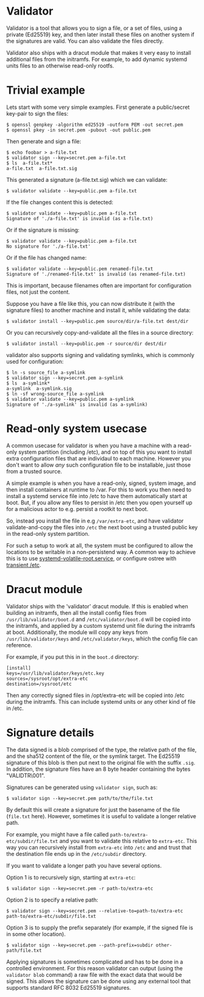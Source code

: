 # Validator

Validator is a tool that allows you to sign a file, or a set of files,
using a private (Ed25519) key, and then later install these files on
another system if the signatures are valid. You can also validate the
files directly.

Validator also ships with a dracut module that makes it very easy
to install additional files from the initramfs. For example, to add
dynamic systemd units files to an otherwise read-only rootfs.

# Trivial example

Lets start with some very simple examples. First generate a
public/secret key-pair to sign the files:

```
$ openssl genpkey -algorithm ed25519 -outform PEM -out secret.pem
$ openssl pkey -in secret.pem -pubout -out public.pem
```

Then generate and sign a file:

```
$ echo foobar > a-file.txt
$ validator sign --key=secret.pem a-file.txt
$ ls  a-file.txt*
a-file.txt  a-file.txt.sig
```

This generated a signature (a-file.txt.sig) which we can validate:

```
$ validator validate --key=public.pem a-file.txt
```

If the file changes content this is detected:

```
$ validator validate --key=public.pem a-file.txt
Signature of './a-file.txt' is invalid (as a-file.txt)
```

Or if the signature is missing:

```
$ validator validate --key=public.pem a-file.txt
No signature for './a-file.txt'
```

Or if the file has changed name:

```
$ validator validate --key=public.pem renamed-file.txt
Signature of './renamed-file.txt' is invalid (as renamed-file.txt)
```

This is important, because filenames often are important for
configuration files, not just the content.

Suppose you have a file like this, you can now distribute it (with the
signature files) to another machine and install it, while validating
the data:

```
$ validator install --key=public.pem source/dir/a-file.txt dest/dir
```

Or you can recursively copy-and-validate all the files in a source
directory:

```
$ validator install --key=public.pem -r source/dir dest/dir
```

validator also supports signing and validating symlinks, which is
commonly used for configuration:

```
$ ln -s source_file a-symlink
$ validator sign --key=secret.pem a-symlink
$ ls  a-symlink*
a-symlink  a-symlink.sig
$ ln -sf wrong-source_file a-symlink
$ validator validate --key=public.pem a-symlink
Signature of './a-symlink' is invalid (as a-symlink)
```

# Read-only system usecase

A common usecase for validator is when you have a machine with a
read-only system partition (including /etc), and on top of this you
want to install extra configuration files that are individaul to each
machine. However you don't want to allow *any* such configuration file
to be installable, just those from a trusted source.

A simple example is when you have a read-only, signed, system image,
and then install containers at runtime to /var. For this to work you
then need to install a systemd service file into /etc to have them
automatically start at boot. But, if you allow any files to persist in
/etc then you open yourself up for a malicious actor to e.g. persist a
rootkit to next boot.

So, instead you install the file in e.g `/var/extra-etc`, and have
validator validate-and-copy the files into `/etc` the next boot using
a trusted public key in the read-only system partition.

For such a setup to work at all, the system must be configured to
allow the locations to be writable in a non-persistend way. A common
way to achieve this is to use
[systemd-volatile-root.service](https://www.freedesktop.org/software/systemd/man/latest/systemd-volatile-root.service.html),
or configure ostree with [transient /etc](https://ostreedev.github.io/ostree/man/ostree-prepare-root.html).

# Dracut module

Validator ships with the 'validator' dracut module. If this is enabled
when building an initramfs, then all the install config files from
`/usr/lib/validator/boot.d` and `/etc/validator/boot.d` will be copied
into the initramfs, and applied by a custom systemd unit file during
the initramfs at boot. Additionally, the module will copy any keys
from `/usr/lib/validator/keys` and `/etc/validator/keys`, which
the config file can reference.

For example, if you put this in in the `boot.d` directory:
```
[install]
keys=/usr/lib/validator/keys/etc.key
sources=/sysroot/opt/extra-etc
destination=/sysroot/etc
```
Then any correctly signed files in /opt/extra-etc will be copied
into /etc during the initramfs. This can include systemd units
or any other kind of file in /etc.

# Signature details

The data signed is a blob comprised of the type, the relative path of
the file, and the sha512 content of the file, or the symlink
target. The Ed25519 signature of this blob is then put next to the
original file with the suffix `.sig`.  In addition, the signature
files have an 8 byte header containing the bytes "VALIDTR\001".

Signatures can be generated using `validator sign`, such as:
```
$ validator sign --key=secret.pem path/to/the/file.txt
```

By default this will create a signature for just the basename of the
file (`file.txt` here). However, sometimes it is useful to validate a
longer relative path.

For example, you might have a file called
`path-to/extra-etc/subdir/file.txt` and you want to validate this
relative to `extra-etc`. This way you can recursively install from
`extra-etc` into `/etc` and and trust that the destination file ends
up in the `/etc/subdir` directory.

If you want to validate a longer path you have
several options.

Option 1 is to recursively sign, starting at `extra-etc`:
```
$ validator sign --key=secret.pem -r path-to/extra-etc
```
Option 2 is to specify a relative path:
```
$ validator sign --key=secret.pem --relative-to=path-to/extra-etc  path-to/extra-etc/subdir/file.txt
```

Option 3 is to supply the prefix separately (for example, if the signed file is in some other location).
```
$ validator sign --key=secret.pem --path-prefix=subdir other-path/file.txt
```

Applying signatures is sometimes complicated and has to be done in a
controlled environment. For this reason validator can output (using
the `validator blob` command) a raw file with the exact data that
would be signed. This allows the signature can be done using any
external tool that supports standard RFC 8032 Ed25519 signatures.
